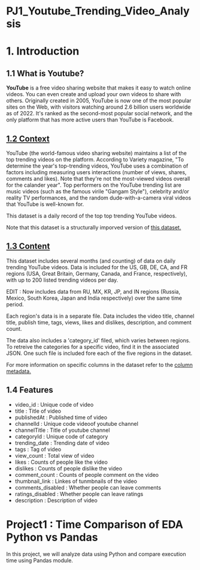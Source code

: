 # PJ1_Youtube_Trending_Video_Analysis

# 1. Introduction
## 1.1 What is Youtube? 
    
**YouTube** is a free video sharing website that makes it easy to watch online videos. You can even create and upload your own videos to share with others. Originally created in 2005, YouTube is now one of the most popular sites on the Web, with visitors watching around 2.6 billion users worldwide as of 2022. It's ranked as the second-most popular social network, and the only platform that has more active users than YouTube is Facebook.
    
## [1.2 Context](https://www.kaggle.com/datasets/datasnaek/youtube-new) 
    
YouTube (the world-famous video sharing website) maintains a list of the top trending videos on the platform. According to Variety magazine, "To determine the year's top-trending videos, YouTube uses a combination of factors including measuring users interactions (number of views, shares, comments and likes). Note that they're not the most-viewed videos overall for the calander year". Top performers on the YouTube trending list are music videos (such as the famous virile "Gangam Style"), celebrity and/or reality TV performances, and the random dude-with-a-camera viral videos that YouTube is well-known for. 
    
This dataset is a daily record of the top top trending YouTube videos. 
    
Note that this dataset is a structurally imporved version of [this dataset.](https://www.kaggle.com/datasnaek/youtube)
    
## [1.3 Content](https://www.kaggle.com/datasets/datasnaek/youtube-new)
    
This dataset includes several months (and counting) of data on daily trending YouTube videos. Data is included for the US, GB, DE, CA, and FR regions (USA, Great Britain, Germany, Canada, and France, respectively), with up to 200 listed trending videos per day. 
    
EDIT : Now includes data from RU, MX, KR, JP, and IN regions (Russia, Mexico, South Korea, Japan and India respectively) over the same time period. 
    
Each region's data is in a separate file. Data includes the video title, channel title, publish time, tags, views, likes and dislikes, description, and comment count. 
    
The data also includes a 'category_id' filed, which varies between regions. To retreive the categories for a specific video, find it in the associated JSON. One such file is included fore each of the five regions in the dataset. 
    
For more information on specific columns in the dataset refer to the [column metadata.](https://www.kaggle.com/datasnaek/youtube-new/data)
    
## 1.4 Features 
    
- video_id : Unique code of video 
- title : Title of video 	
- publishedAt : Published time of video 
- channelId : Unique code videoof youtube channel 
- channelTitle : Title of youtube channel
- categoryId : Unique code of category
- trending_date : Trending date of video 	
- tags : Tag of video
- view_count : Total view of video 
- likes : Counts of people like the video 
- dislikes : Counts of people dislike the video 
- comment_count : Counts of people comment on the video 
- thumbnail_link : Linkes of tunmbnails of the video 
- comments_disabled : Whether people can leave comments 
- ratings_disabled : Whether people can leave ratings 
- description : Description of video 

# Project1 : Time Comparison of EDA Python vs Pandas 
In this project, we will analyze data using Python and compare execution time using Pandas module. 
